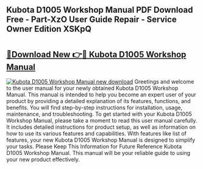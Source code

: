 ## Kubota D1005 Workshop Manual PDF Download Free - Part-XzO User Guide Repair - Service Owner Edition XSKpQ

# <h2><a href="http://bc93184.oget.top/?id=Kubota+D1005+Workshop+Manual">🔗Download New 👉🔴 Kubota D1005 Workshop Manual</a></h2>

[![Kubota D1005 Workshop Manual new download](https://i.imgur.com/5g1atiW.png)](http://bc93184.oget.top/?id=Kubota+D1005+Workshop+Manual)
Greetings and welcome to the user manual for your newly obtained Kubota D1005 Workshop Manual. This manual is intended to help you become an expert user of your product by providing a detailed explanation of its features, functions, and benefits. You will find step-by-step instructions for installation, usage, maintenance, and troubleshooting. To get started with your Kubota D1005 Workshop Manual, please take a moment to read this user manual carefully. It includes detailed instructions for product setup, as well as information on how to use its various features and capabilities. With features like list of features, your new Kubota D1005 Workshop Manual is designed to simplify your tasks. Please Keep This Information for Future Reference Kubota D1005 Workshop Manual. This manual will be your reliable guide to using your new product effectively.
